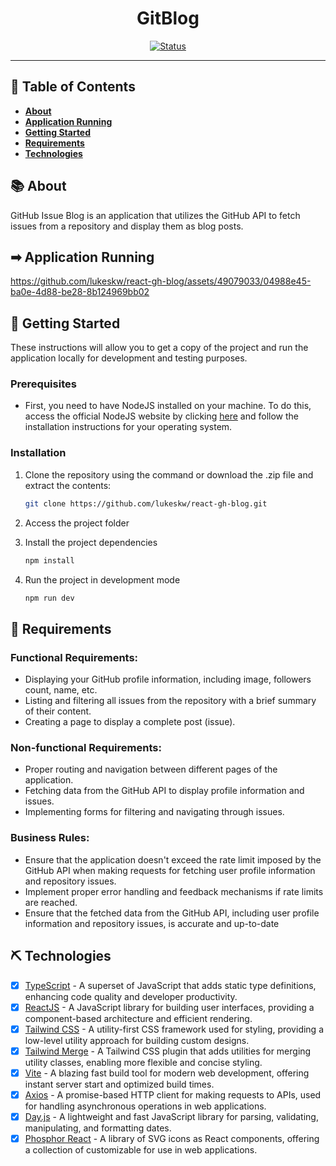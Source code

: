 <h1 align="center">GitBlog</h1>

<div align="center">

[![Status](https://img.shields.io/badge/status-active-success.svg)]() <br>

</div>

---

## 📝 Table of Contents <a name = "en"></a>

- **[About](#about_en)**
- **[Application Running](#application_running)**
- **[Getting Started](#getting_started_en)**
- **[Requirements](#requirements)**
- **[Technologies](#built_using_en)**

## 📚 About <a name = "about_en"></a>

GitHub Issue Blog is an application that utilizes the GitHub API to fetch issues from a repository and display them as blog posts.

## ➡ Application Running <a name = "application_running"></a>

<p align="center">

https://github.com/lukeskw/react-gh-blog/assets/49079033/04988e45-ba0e-4d88-be28-8b124969bb02

</p>

## 🏁 Getting Started <a name = "getting_started_en"></a>

These instructions will allow you to get a copy of the project and run the application locally for development and testing purposes.

### Prerequisites

- First, you need to have NodeJS installed on your machine. To do this, access the official NodeJS website by clicking [here](https://nodejs.org/) and follow the installation instructions for your operating system.<br />

### Installation

1. Clone the repository using the command or download the .zip file and extract the contents:

   ```sh
   git clone https://github.com/lukeskw/react-gh-blog.git
   ```

2. Access the project folder

3. Install the project dependencies

   ```sh
   npm install
   ```

4. Run the project in development mode

   ```sh
   npm run dev
   ```

## 🔧 Requirements <a name = "requirements"></a>

### Functional Requirements:

- Displaying your GitHub profile information, including image, followers count, name, etc.
- Listing and filtering all issues from the repository with a brief summary of their content.
- Creating a page to display a complete post (issue).

### Non-functional Requirements:

- Proper routing and navigation between different pages of the application.
- Fetching data from the GitHub API to display profile information and issues.
- Implementing forms for filtering and navigating through issues.

### Business Rules:

- Ensure that the application doesn't exceed the rate limit imposed by the GitHub API when making requests for fetching user profile information and repository issues.
- Implement proper error handling and feedback mechanisms if rate limits are reached.
- Ensure that the fetched data from the GitHub API, including user profile information and repository issues, is accurate and up-to-date

## ⛏️ Technologies <a name = "built_using_en"></a>

- [x] [TypeScript](https://www.typescriptlang.org/) - A superset of JavaScript that adds static type definitions, enhancing code quality and developer productivity.
- [x] [ReactJS](https://reactjs.org/) - A JavaScript library for building user interfaces, providing a component-based architecture and efficient rendering.
- [x] [Tailwind CSS](https://tailwindcss.com/) - A utility-first CSS framework used for styling, providing a low-level utility approach for building custom designs.
- [x] [Tailwind Merge](https://github.com/tailwindlabs/tailwindcss-merge) - A Tailwind CSS plugin that adds utilities for merging utility classes, enabling more flexible and concise styling.
- [x] [Vite](https://vitejs.dev/) - A blazing fast build tool for modern web development, offering instant server start and optimized build times.
- [x] [Axios](https://axios-http.com/) - A promise-based HTTP client for making requests to APIs, used for handling asynchronous operations in web applications.
- [x] [Day.js](https://day.js.org/) - A lightweight and fast JavaScript library for parsing, validating, manipulating, and formatting dates.
- [x] [Phosphor React](https://phosphoricons.com) - A library of SVG icons as React components, offering a collection of customizable for use in web applications.
